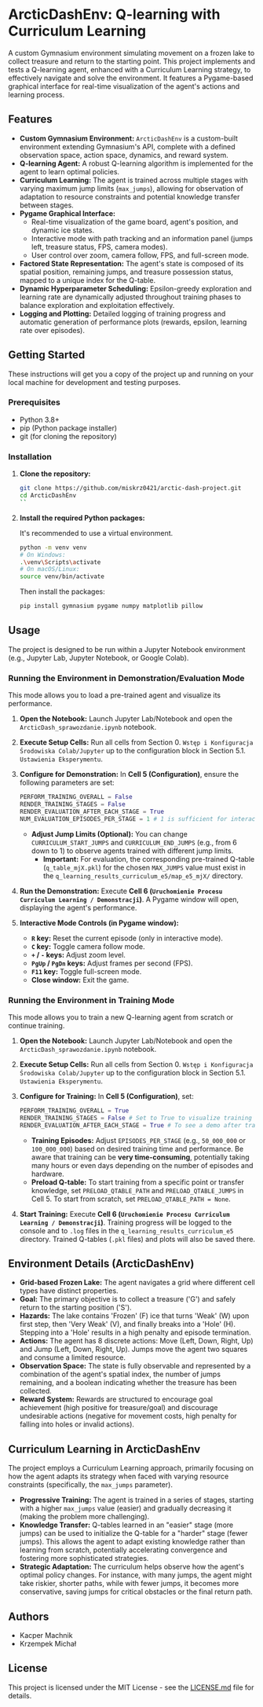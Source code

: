 # ArcticDashEnv: Q-learning with Curriculum Learning

A custom Gymnasium environment simulating movement on a frozen lake to collect treasure and return to the starting point. This project implements and tests a Q-learning agent, enhanced with a Curriculum Learning strategy, to effectively navigate and solve the environment. It features a Pygame-based graphical interface for real-time visualization of the agent's actions and learning process.

## Features

*   **Custom Gymnasium Environment:** `ArcticDashEnv` is a custom-built environment extending Gymnasium's API, complete with a defined observation space, action space, dynamics, and reward system.
*   **Q-learning Agent:** A robust Q-learning algorithm is implemented for the agent to learn optimal policies.
*   **Curriculum Learning:** The agent is trained across multiple stages with varying maximum jump limits (`max_jumps`), allowing for observation of adaptation to resource constraints and potential knowledge transfer between stages.
*   **Pygame Graphical Interface:**
    *   Real-time visualization of the game board, agent's position, and dynamic ice states.
    *   Interactive mode with path tracking and an information panel (jumps left, treasure status, FPS, camera modes).
    *   User control over zoom, camera follow, FPS, and full-screen mode.
*   **Factored State Representation:** The agent's state is composed of its spatial position, remaining jumps, and treasure possession status, mapped to a unique index for the Q-table.
*   **Dynamic Hyperparameter Scheduling:** Epsilon-greedy exploration and learning rate are dynamically adjusted throughout training phases to balance exploration and exploitation effectively.
*   **Logging and Plotting:** Detailed logging of training progress and automatic generation of performance plots (rewards, epsilon, learning rate over episodes).

## Getting Started

These instructions will get you a copy of the project up and running on your local machine for development and testing purposes.

### Prerequisites

*   Python 3.8+
*   pip (Python package installer)
*   git (for cloning the repository)

### Installation

1.  **Clone the repository:**

    ```bash
    git clone https://github.com/miskrz0421/arctic-dash-project.git
    cd ArcticDashEnv
    ``

2.  **Install the required Python packages:**

    It's recommended to use a virtual environment.

    ```bash
    python -m venv venv
    # On Windows:
    .\venv\Scripts\activate
    # On macOS/Linux:
    source venv/bin/activate
    ```
    
    Then install the packages:

    ```bash
    pip install gymnasium pygame numpy matplotlib pillow
    ```

## Usage

The project is designed to be run within a Jupyter Notebook environment (e.g., Jupyter Lab, Jupyter Notebook, or Google Colab).

### Running the Environment in Demonstration/Evaluation Mode

This mode allows you to load a pre-trained agent and visualize its performance.

1.  **Open the Notebook:**
    Launch Jupyter Lab/Notebook and open the `ArcticDash_sprawozdanie.ipynb` notebook.

2.  **Execute Setup Cells:**
    Run all cells from Section 0. `Wstęp i Konfiguracja Środowiska Colab/Jupyter` up to the configuration block in Section 5.1. `Ustawienia Eksperymentu`.

3.  **Configure for Demonstration:**
    In **Cell 5 (Configuration)**, ensure the following parameters are set:
    ```python
    PERFORM_TRAINING_OVERALL = False
    RENDER_TRAINING_STAGES = False
    RENDER_EVALUATION_AFTER_EACH_STAGE = True
    NUM_EVALUATION_EPISODES_PER_STAGE = 1 # 1 is sufficient for interactive mode
    ```
    *   **Adjust Jump Limits (Optional):** You can change `CURRICULUM_START_JUMPS` and `CURRICULUM_END_JUMPS` (e.g., from 6 down to 1) to observe agents trained with different jump limits.
        *   **Important:** For evaluation, the corresponding pre-trained Q-table (`q_table_mjX.pkl`) for the chosen `MAX_JUMPS` value must exist in the `q_learning_results_curriculum_e5/map_e5_mjX/` directory.

4.  **Run the Demonstration:**
    Execute **Cell 6 (`Uruchomienie Procesu Curriculum Learning / Demonstracji`)**.
    A Pygame window will open, displaying the agent's performance.

5.  **Interactive Mode Controls (in Pygame window):**
    *   **`R` key:** Reset the current episode (only in interactive mode).
    *   **`C` key:** Toggle camera follow mode.
    *   **`+` / `-` keys:** Adjust zoom level.
    *   **`PgUp` / `PgDn` keys:** Adjust frames per second (FPS).
    *   **`F11` key:** Toggle full-screen mode.
    *   **Close window:** Exit the game.

### Running the Environment in Training Mode

This mode allows you to train a new Q-learning agent from scratch or continue training.

1.  **Open the Notebook:**
    Launch Jupyter Lab/Notebook and open the `ArcticDash_sprawozdanie.ipynb` notebook.

2.  **Execute Setup Cells:**
    Run all cells from Section 0. `Wstęp i Konfiguracja Środowiska Colab/Jupyter` up to the configuration block in Section 5.1. `Ustawienia Eksperymentu`.

3.  **Configure for Training:**
    In **Cell 5 (Configuration)**, set:
    ```python
    PERFORM_TRAINING_OVERALL = True
    RENDER_TRAINING_STAGES = False # Set to True to visualize training (may slow down significantly)
    RENDER_EVALUATION_AFTER_EACH_STAGE = True # To see a demo after training
    ```
    *   **Training Episodes:** Adjust `EPISODES_PER_STAGE` (e.g., `50_000_000` or `100_000_000`) based on desired training time and performance. Be aware that training can be **very time-consuming**, potentially taking many hours or even days depending on the number of episodes and hardware.
    *   **Preload Q-table:** To start training from a specific point or transfer knowledge, set `PRELOAD_QTABLE_PATH` and `PRELOAD_QTABLE_JUMPS` in Cell 5. To start from scratch, set `PRELOAD_QTABLE_PATH = None`.

4.  **Start Training:**
    Execute **Cell 6 (`Uruchomienie Procesu Curriculum Learning / Demonstracji`)**.
    Training progress will be logged to the console and to `.log` files in the `q_learning_results_curriculum_e5` directory. Trained Q-tables (`.pkl` files) and plots will also be saved there.

## Environment Details (ArcticDashEnv)

*   **Grid-based Frozen Lake:** The agent navigates a grid where different cell types have distinct properties.
*   **Goal:** The primary objective is to collect a treasure ('G') and safely return to the starting position ('S').
*   **Hazards:** The lake contains 'Frozen' (F) ice that turns 'Weak' (W) upon first step, then 'Very Weak' (V), and finally breaks into a 'Hole' (H). Stepping into a 'Hole' results in a high penalty and episode termination.
*   **Actions:** The agent has 8 discrete actions: Move (Left, Down, Right, Up) and Jump (Left, Down, Right, Up). Jumps move the agent two squares and consume a limited resource.
*   **Observation Space:** The state is fully observable and represented by a combination of the agent's spatial index, the number of jumps remaining, and a boolean indicating whether the treasure has been collected.
*   **Reward System:** Rewards are structured to encourage goal achievement (high positive for treasure/goal) and discourage undesirable actions (negative for movement costs, high penalty for falling into holes or invalid actions).

## Curriculum Learning in ArcticDashEnv

The project employs a Curriculum Learning approach, primarily focusing on how the agent adapts its strategy when faced with varying resource constraints (specifically, the `max_jumps` parameter).

*   **Progressive Training:** The agent is trained in a series of stages, starting with a higher `max_jumps` value (easier) and gradually decreasing it (making the problem more challenging).
*   **Knowledge Transfer:** Q-tables learned in an "easier" stage (more jumps) can be used to initialize the Q-table for a "harder" stage (fewer jumps). This allows the agent to adapt existing knowledge rather than learning from scratch, potentially accelerating convergence and fostering more sophisticated strategies.
*   **Strategic Adaptation:** The curriculum helps observe how the agent's optimal policy changes. For instance, with many jumps, the agent might take riskier, shorter paths, while with fewer jumps, it becomes more conservative, saving jumps for critical obstacles or the final return path.

## Authors

*   Kacper Machnik
*   Krzempek Michał

## License

This project is licensed under the MIT License - see the [LICENSE.md](LICENSE) file for details.
